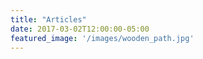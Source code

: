 ```yaml
---
title: "Articles"
date: 2017-03-02T12:00:00-05:00
featured_image: '/images/wooden_path.jpg'
---
```



